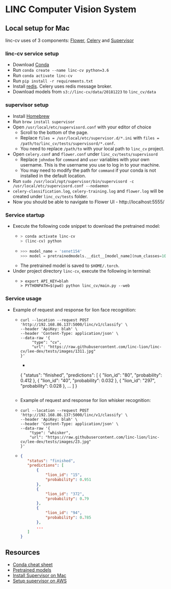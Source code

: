 # LINC Computer Vision System

## Local setup for Mac

linc-cv uses of 3 components: [Flower](https://flower.readthedocs.io/en/latest/), [Celery](https://docs.celeryproject.org/en/stable/getting-started/introduction.html) and [Supervisor](http://supervisord.org/) 

### linc-cv service setup
* Download [Conda](https://www.anaconda.com/products/individual)
* Run `conda create --name linc-cv python=3.6`
* Run `conda activate linc-cv`
* Run `pip install -r requirements.txt`
* Install [redis](https://gist.github.com/tomysmile/1b8a321e7c58499ef9f9441b2faa0aa8). Celery uses redis message broker.
* Download models from `s3://linc-cv/data/20181223` to `linc_cv/data`

### supervisor setup
* Install [Homebrew](https://brew.sh/)
* Run `brew install supervisor`
* Open `/usr/local/etc/supervisord.conf` with your editor of choice
  * Scroll to the bottom of the page.
  * Replace `files = /usr/local/etc/supervisor.d/*.ini` with `files = /path/to/linc_cv/tests/supervisord/*.conf`.
  * You need to replace `/path/to` with your local path to `linc_cv` project.
* Open `celery.conf` and `flower.conf` under `linc_cv/tests/supervisord`
  * Replace `johndoe` for `command` and `user` variables with your own username. This is the username you use to log in to your machine.
  * You may need to modify the path for `command` if your conda is not installed in the default location.
* Run `sudo /usr/local/opt/supervisor/bin/supervisord -c /usr/local/etc/supervisord.conf --nodaemon`
* `celery-classification.log`, `celery-training.log` and `flower.log` will be created under `linc_cv/tests` folder. 
* Now you should be able to navigate to Flower UI - http://localhost:5555/

### Service startup
* Execute the following code snippet to download the pretrained model:
  * ```python
    > conda activate linc-cv
    > (linc-cv) python
    ```
  * ```python
    >>> model_name = 'senet154'
    >>> model = pretrainedmodels.__dict__[model_name](num_classes=1000, pretrained='imagenet')
    ```
  * The pretrained model is saved to `$HOME/.torch`.
* Under project directory `linc-cv`, execute the following in terminal:
  * ```
    > export API_KEY=blah
    > PYTHONPATH=$(pwd) python linc_cv/main.py --web
    ```
    
### Service usage
* Example of request and response for lion face recognition:
  * ```
    curl --location --request POST 'http://192.168.86.137:5000/linc/v1/classify' \
    --header 'ApiKey: blah' \
    --header 'Content-Type: application/json' \
    --data-raw '{
         "type": "cv", 
         "url": "https://raw.githubusercontent.com/linc-lion/linc-cv/lee-dev/tests/images/1311.jpg"
    }'
    ```
    * ```json
     {
      "status": "finished",
      "predictions": [
          {
              "lion_id": "80",
              "probability": 0.412
          },
          {
              "lion_id": "40",
              "probability": 0.032
          },
          {
              "lion_id": "297",
              "probability": 0.028
          },
          ...
       ]
      }
      ```
  * Example of request and response for lion whisker recognition: 
  * ```
    curl --location --request POST 'http://192.168.86.137:5000/linc/v1/classify' \
    --header 'ApiKey: blah' \
    --header 'Content-Type: application/json' \
    --data-raw '{
        "type": "whisker", 
        "url": "https://raw.githubusercontent.com/linc-lion/linc-cv/lee-dev/tests/images/23.jpg"
    }'
    ```
  * ```json
    {
       "status": "finished",
       "predictions": [
           {
               "lion_id": "15",
               "probability": 0.951
           },
           {
               "lion_id": "372",
               "probability": 0.79
           },
           {
               "lion_id": "94",
               "probability": 0.785
           },
           ...
       ]
    }

    ```

## Resources
* [Conda cheat sheet](https://docs.conda.io/projects/conda/en/4.6.0/_downloads/52a95608c49671267e40c689e0bc00ca/conda-cheatsheet.pdf)
* [Pretrained models](https://github.com/cadene/pretrained-models.pytorch)
* [Install Supervisor on Mac](https://tn710617.github.io/supervisor/)
* [Setup supervisor on AWS](https://stackoverflow.com/questions/28702780/setting-up-supervisord-on-a-aws-ami-linux-server)